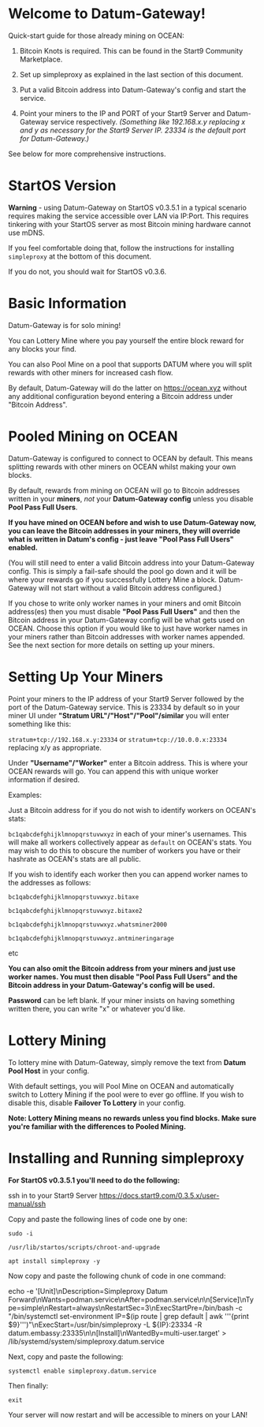 
# Welcome to Datum-Gateway!

Quick-start guide for those already mining on OCEAN:

1. Bitcoin Knots is required. This can be found in the Start9 Community Marketplace.

2. Set up simpleproxy as explained in the last section of this document.

3. Put a valid Bitcoin address into Datum-Gateway's config and start the service.

4. Point your miners to the IP and PORT of your Start9 Server and Datum-Gateway service respectively. *(Something like 192.168.x.y replacing x and y as necessary for the Start9 Server IP. 23334 is the default port for Datum-Gateway.)*

See below for more comprehensive instructions.

# StartOS Version

**Warning** - using Datum-Gateway on StartOS v0.3.5.1 in a typical scenario requires making the service accessible over LAN via IP:Port. This requires tinkering with your StartOS server as most Bitcoin mining hardware cannot use mDNS.

If you feel comfortable doing that, follow the instructions for installing `simpleproxy` at the bottom of this document.

If you do not, you should wait for StartOS v0.3.6.

# Basic Information

Datum-Gateway is for solo mining!

You can Lottery Mine where you pay yourself the entire block reward for any blocks your find.

You can also Pool Mine on a pool that supports DATUM where you will split rewards with other miners for increased cash flow.

By default, Datum-Gateway will do the latter on https://ocean.xyz without any additional configuration beyond entering a Bitcoin address under "Bitcoin Address". 

# Pooled Mining on OCEAN

Datum-Gateway is configured to connect to OCEAN by default. This means splitting rewards with other miners on OCEAN whilst making your own blocks.

By default, rewards from mining on OCEAN will go to Bitcoin addresses written in your **miners**, *not* your **Datum-Gateway config** unless you disable **Pool Pass Full Users**.

**If you have mined on OCEAN before and wish to use Datum-Gateway now, you can leave the Bitcoin addresses in your miners, they will override what is written in Datum's config - just leave "Pool Pass Full Users" enabled.**

(You will still need to enter a valid Bitcoin address into your Datum-Gateway config. This is simply a fail-safe should the pool go down and it will be where your rewards go if you successfully Lottery Mine a block. Datum-Gateway will not start without a valid Bitcoin address configured.)

If you chose to write only worker names in your miners and omit Bitcoin address(es) then you must disable **"Pool Pass Full Users"** and then the Bitcoin address in your Datum-Gateway config will be what gets used on OCEAN. Choose this option if you would like to just have worker names in your miners rather than Bitcoin addresses with worker names appended. See the next section for more details on setting up your miners.

# Setting Up Your Miners

Point your miners to the IP address of your Start9 Server followed by the port of the Datum-Gateway service. This is 23334 by default so in your miner UI under **"Stratum URL"/"Host"/"Pool"/similar** you will enter something like this:

`stratum+tcp://192.168.x.y:23334` 
or 
`stratum+tcp://10.0.0.x:23334` replacing x/y as appropriate.

Under **"Username"/"Worker"** enter a Bitcoin address. This is where your OCEAN rewards will go. You can append this with unique worker information if desired.

Examples:

Just a Bitcoin address for if you do not wish to identify workers on OCEAN's stats:

`bc1qabcdefghijklmnopqrstuvwxyz` in each of your miner's usernames. This will make all workers collectively appear as `default` on OCEAN's stats. You may wish to do this to obscure the number of workers you have or their hashrate as OCEAN's stats are all public.

If you wish to identify each worker then you can append worker names to the addresses as follows:

`bc1qabcdefghijklmnopqrstuvwxyz.bitaxe`

`bc1qabcdefghijklmnopqrstuvwxyz.bitaxe2`

`bc1qabcdefghijklmnopqrstuvwxyz.whatsminer2000`

`bc1qabcdefghijklmnopqrstuvwxyz.antmineringarage`

etc

**You can also omit the Bitcoin address from your miners and just use worker names. You must then disable "Pool Pass Full Users" and the Bitcoin address in your Datum-Gateway's config will be used.**

**Password** can be left blank. If your miner insists on having something written there, you can write "x" or whatever you'd like.

# Lottery Mining

To lottery mine with Datum-Gateway, simply remove the text from **Datum Pool Host** in your config. 

With default settings, you will Pool Mine on OCEAN and automatically switch to Lottery Mining if the pool were to ever go offline. If you wish to disable this, disable **Failover To Lottery** in your config.

**Note: Lottery Mining means no rewards unless you find blocks. Make sure you're familiar with the differences to Pooled Mining.**

# Installing and Running simpleproxy

**For StartOS v0.3.5.1 you'll need to do the following:**

ssh in to your Start9 Server <https://docs.start9.com/0.3.5.x/user-manual/ssh>

Copy and paste the following lines of code one by one:

`sudo -i`

`/usr/lib/startos/scripts/chroot-and-upgrade`

`apt install simpleproxy -y`

Now copy and paste the following chunk of code in one command:

echo -e '[Unit]\nDescription=Simpleproxy Datum Forward\nWants=podman.service\nAfter=podman.service\n\n[Service]\nType=simple\nRestart=always\nRestartSec=3\nExecStartPre=/bin/bash -c "/bin/systemctl set-environment IP=$(ip route | grep default | awk '\''{print $9}'\'')"\nExecStart=/usr/bin/simpleproxy -L ${IP}:23334 -R datum.embassy:23335\n\n[Install]\nWantedBy=multi-user.target' > /lib/systemd/system/simpleproxy.datum.service

Next, copy and paste the following:

`systemctl enable simpleproxy.datum.service`

Then finally:

`exit`

Your server will now restart and will be accessible to miners on your LAN!

